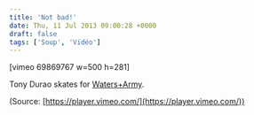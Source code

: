 ```yaml
---
title: 'Not bad!'
date: Thu, 11 Jul 2013 09:00:28 +0000
draft: false
tags: ['Soup', 'Vidéo']
---
```


\[vimeo 69869767 w=500 h=281\]

Tony Durao skates for [Waters+Army](http://www.watersandarmy.com/).

(Source: [https://player.vimeo.com/](https://player.vimeo.com/))